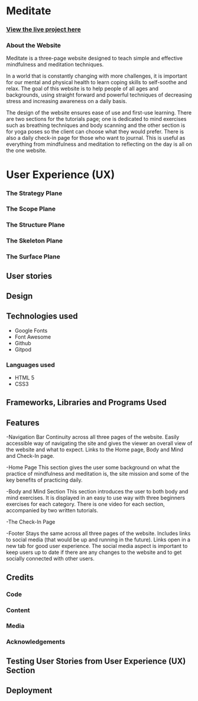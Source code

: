 # Meditate

### [View the live project here](https://marinamarshall.github.io/meditation-website/)

### About the Website
 Meditate is a three-page website designed to teach simple and effective mindfulness and meditation techniques.
 
 In a world that is constantly changing with more challenges, it is important for our mental and physical health to learn coping skills to self-soothe and relax. The goal of this website is to help people of all ages and backgrounds, using straight forward and powerful techniques of decreasing stress and increasing awareness on a daily basis.
 
 The design of the website ensures ease of use and first-use learning. There are two sections for the tutorials page; one is dedicated to mind exercises such as breathing techniques and body scanning and the other section is for yoga poses so the client can choose what they would prefer. There is also a daily check-in page for those who want to journal. This is useful as everything from mindfulness and meditation to reflecting on the day is all on the one website.

# User Experience (UX)
### The Strategy Plane
### The Scope Plane
### The Structure Plane
### The Skeleton Plane
### The Surface Plane

## User stories

## Design

## Technologies used
* Google Fonts
* Font Awesome
* Github
* Gitpod

### Languages used
* HTML 5 
* CSS3
## Frameworks, Libraries and Programs Used

## Features
-Navigation Bar
Continuity across all three pages of the website. Easily accessible way of navigating the site and gives the viewer an overall view of the website and what to expect. Links to the Home page, Body and Mind and Check-In page.

-Home Page
This section gives the user some background on what the practice of mindfulness and meditation is, the site mission and some of the key benefits of practicing daily.

-Body and Mind Section
This section introduces the user to both body and mind exercises. It is displayed in an easy to use way with three beginners exercises for each category. There is one video for each section, accompanied by two written  tutorials.

-The Check-In Page

-Footer
Stays the same across all three pages of the website. Includes links to social media (that would be up and running in the future). 
Links open in a new tab for good user experience.
The social media aspect is important to keep users up to date if there are any changes to the website and to get socially connected with other users.
## Credits
### Code
### Content
### Media
### Acknowledgements

## Testing User Stories from User Experience (UX) Section
## Deployment